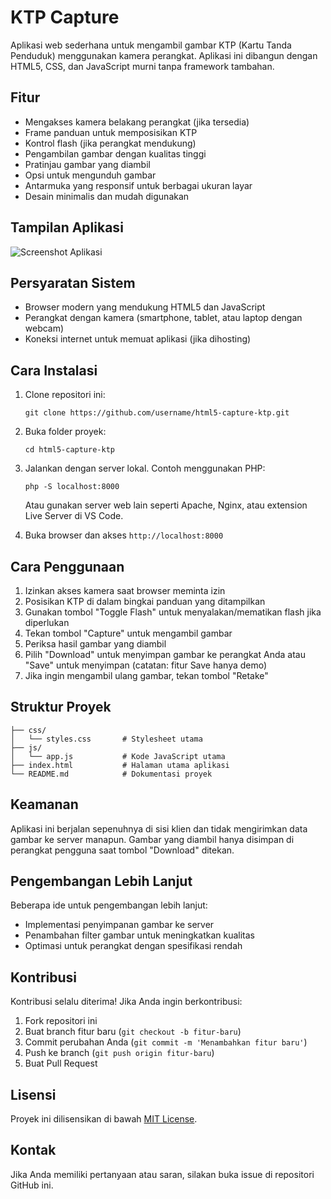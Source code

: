 # KTP Capture

Aplikasi web sederhana untuk mengambil gambar KTP (Kartu Tanda Penduduk) menggunakan kamera perangkat. Aplikasi ini dibangun dengan HTML5, CSS, dan JavaScript murni tanpa framework tambahan.

## Fitur

- Mengakses kamera belakang perangkat (jika tersedia)
- Frame panduan untuk memposisikan KTP
- Kontrol flash (jika perangkat mendukung)
- Pengambilan gambar dengan kualitas tinggi
- Pratinjau gambar yang diambil
- Opsi untuk mengunduh gambar
- Antarmuka yang responsif untuk berbagai ukuran layar
- Desain minimalis dan mudah digunakan

## Tampilan Aplikasi

![Screenshot Aplikasi](https://via.placeholder.com/800x450.png?text=Screenshot+KTP+Capture)

## Persyaratan Sistem

- Browser modern yang mendukung HTML5 dan JavaScript
- Perangkat dengan kamera (smartphone, tablet, atau laptop dengan webcam)
- Koneksi internet untuk memuat aplikasi (jika dihosting)

## Cara Instalasi

1. Clone repositori ini:
   ```
   git clone https://github.com/username/html5-capture-ktp.git
   ```

2. Buka folder proyek:
   ```
   cd html5-capture-ktp
   ```

3. Jalankan dengan server lokal. Contoh menggunakan PHP:
   ```
   php -S localhost:8000
   ```
   Atau gunakan server web lain seperti Apache, Nginx, atau extension Live Server di VS Code.

4. Buka browser dan akses `http://localhost:8000`

## Cara Penggunaan

1. Izinkan akses kamera saat browser meminta izin
2. Posisikan KTP di dalam bingkai panduan yang ditampilkan
3. Gunakan tombol "Toggle Flash" untuk menyalakan/mematikan flash jika diperlukan
4. Tekan tombol "Capture" untuk mengambil gambar
5. Periksa hasil gambar yang diambil
6. Pilih "Download" untuk menyimpan gambar ke perangkat Anda atau "Save" untuk menyimpan (catatan: fitur Save hanya demo)
7. Jika ingin mengambil ulang gambar, tekan tombol "Retake"

## Struktur Proyek

```
├── css/
│   └── styles.css       # Stylesheet utama
├── js/
│   └── app.js           # Kode JavaScript utama
├── index.html           # Halaman utama aplikasi
└── README.md            # Dokumentasi proyek
```

## Keamanan

Aplikasi ini berjalan sepenuhnya di sisi klien dan tidak mengirimkan data gambar ke server manapun. Gambar yang diambil hanya disimpan di perangkat pengguna saat tombol "Download" ditekan.

## Pengembangan Lebih Lanjut

Beberapa ide untuk pengembangan lebih lanjut:

- Implementasi penyimpanan gambar ke server
- Penambahan filter gambar untuk meningkatkan kualitas
- Optimasi untuk perangkat dengan spesifikasi rendah

## Kontribusi

Kontribusi selalu diterima! Jika Anda ingin berkontribusi:

1. Fork repositori ini
2. Buat branch fitur baru (`git checkout -b fitur-baru`)
3. Commit perubahan Anda (`git commit -m 'Menambahkan fitur baru'`)
4. Push ke branch (`git push origin fitur-baru`)
5. Buat Pull Request

## Lisensi

Proyek ini dilisensikan di bawah [MIT License](LICENSE).

## Kontak

Jika Anda memiliki pertanyaan atau saran, silakan buka issue di repositori GitHub ini.